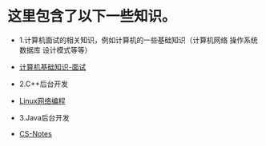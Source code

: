 # 这里包含了以下一些知识。
- 1.计算机面试的相关知识，例如计算机的一些基础知识（计算机网络 操作系统 数据库 设计模式等等）
- [计算机基础知识-面试](https://github.com/wolverinn/Waking-Up)

- 2.C++后台开发
- [Linux网络编程](https://github.com/834810071/NetworkProgramming)


- 3.Java后台开发
- [CS-Notes](https://github.com/CyC2018/CS-Notes)


